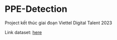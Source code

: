 # PPE-Detection
Project kết thúc giai đoạn Viettel Digital Talent 2023

Link dataset: [here](https://universe.roboflow.com/phandat/ppe-cq4gh)
